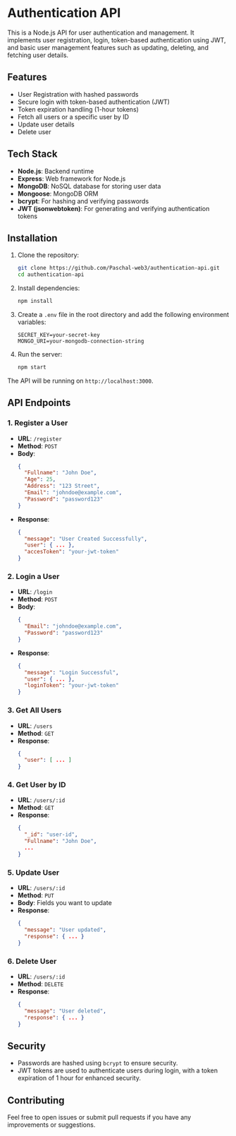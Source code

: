 
# Authentication API

This is a Node.js API for user authentication and management. It implements user registration, login, token-based authentication using JWT, and basic user management features such as updating, deleting, and fetching user details.

## Features
- User Registration with hashed passwords
- Secure login with token-based authentication (JWT)
- Token expiration handling (1-hour tokens)
- Fetch all users or a specific user by ID
- Update user details
- Delete user

## Tech Stack
- **Node.js**: Backend runtime
- **Express**: Web framework for Node.js
- **MongoDB**: NoSQL database for storing user data
- **Mongoose**: MongoDB ORM
- **bcrypt**: For hashing and verifying passwords
- **JWT (jsonwebtoken)**: For generating and verifying authentication tokens

## Installation

1. Clone the repository:
    ```bash
    git clone https://github.com/Paschal-web3/authentication-api.git
    cd authentication-api
    ```

2. Install dependencies:
    ```bash
    npm install
    ```

3. Create a `.env` file in the root directory and add the following environment variables:
    ```env
    SECRET_KEY=your-secret-key
    MONGO_URI=your-mongodb-connection-string
    ```

4. Run the server:
    ```bash
    npm start
    ```

The API will be running on `http://localhost:3000`.

## API Endpoints

### 1. Register a User
- **URL**: `/register`
- **Method**: `POST`
- **Body**: 
    ```json
    {
      "Fullname": "John Doe",
      "Age": 25,
      "Address": "123 Street",
      "Email": "johndoe@example.com",
      "Password": "password123"
    }
    ```
- **Response**:
    ```json
    {
      "message": "User Created Successfully",
      "user": { ... },
      "accesToken": "your-jwt-token"
    }
    ```

### 2. Login a User
- **URL**: `/login`
- **Method**: `POST`
- **Body**:
    ```json
    {
      "Email": "johndoe@example.com",
      "Password": "password123"
    }
    ```
- **Response**:
    ```json
    {
      "message": "Login Successful",
      "user": { ... },
      "loginToken": "your-jwt-token"
    }
    ```

### 3. Get All Users
- **URL**: `/users`
- **Method**: `GET`
- **Response**:
    ```json
    {
      "user": [ ... ] 
    }
    ```

### 4. Get User by ID
- **URL**: `/users/:id`
- **Method**: `GET`
- **Response**:
    ```json
    {
      "_id": "user-id",
      "Fullname": "John Doe",
      ...
    }
    ```

### 5. Update User
- **URL**: `/users/:id`
- **Method**: `PUT`
- **Body**: Fields you want to update
- **Response**:
    ```json
    {
      "message": "User updated",
      "response": { ... }
    }
    ```

### 6. Delete User
- **URL**: `/users/:id`
- **Method**: `DELETE`
- **Response**:
    ```json
    {
      "message": "User deleted",
      "response": { ... }
    }
    ```

## Security
- Passwords are hashed using `bcrypt` to ensure security.
- JWT tokens are used to authenticate users during login, with a token expiration of 1 hour for enhanced security.

## Contributing
Feel free to open issues or submit pull requests if you have any improvements or suggestions.

